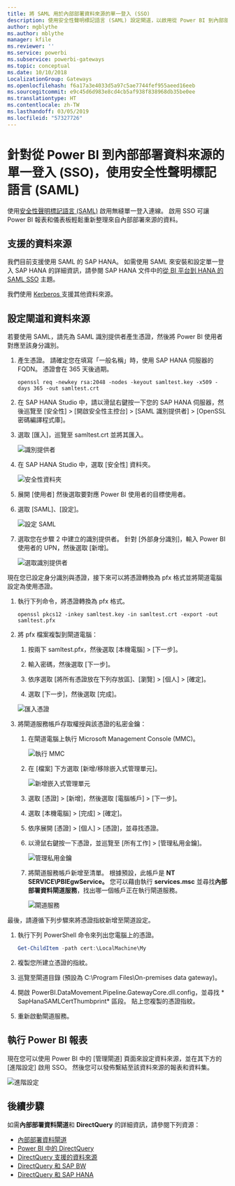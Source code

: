 ```yaml
---
title: 將 SAML 用於內部部署資料來源的單一登入 (SSO)
description: 使用安全性聲明標記語言 (SAML) 設定閘道，以啟用從 Power BI 到內部部署資料來源的單一登入 (SSO) 。
author: mgblythe
ms.author: mblythe
manager: kfile
ms.reviewer: ''
ms.service: powerbi
ms.subservice: powerbi-gateways
ms.topic: conceptual
ms.date: 10/10/2018
LocalizationGroup: Gateways
ms.openlocfilehash: f6a17a3e4033d5a97c5ae7744fef955aeed16eeb
ms.sourcegitcommit: e9c45d6d983e8cd4cb5af938f838968db35be0ee
ms.translationtype: HT
ms.contentlocale: zh-TW
ms.lasthandoff: 03/05/2019
ms.locfileid: "57327726"
---
```

# <a name="use-security-assertion-markup-language-saml-for-single-sign-on-sso-from-power-bi-to-on-premises-data-sources"></a>針對從 Power BI 到內部部署資料來源的單一登入 (SSO)，使用安全性聲明標記語言 (SAML)

使用[安全性聲明標記語言 (SAML)](https://www.onelogin.com/pages/saml) 啟用無縫單一登入連線。 啟用 SSO 可讓 Power BI 報表和儀表板輕鬆重新整理來自內部部署來源的資料。

## <a name="supported-data-sources"></a>支援的資料來源

我們目前支援使用 SAML 的 SAP HANA。 如需使用 SAML 來安裝和設定單一登入 SAP HANA 的詳細資訊，請參閱 SAP HANA 文件中的[從 BI 平台到 HANA 的 SAML SSO](https://wiki.scn.sap.com/wiki/display/SAPHANA/SAML+SSO+for+BI+Platform+to+HANA) 主題。

我們使用 [Kerberos ](service-gateway-sso-kerberos.md) 支援其他資料來源。

## <a name="configuring-the-gateway-and-data-source"></a>設定閘道和資料來源

若要使用 SAML，請先為 SAML 識別提供者產生憑證，然後將 Power BI 使用者對應至該身分識別。

1. 產生憑證。 請確定您在填寫「一般名稱」時，使用 SAP HANA 伺服器的 FQDN。 憑證會在 365 天後過期。

    ```
    openssl req -newkey rsa:2048 -nodes -keyout samltest.key -x509 -days 365 -out samltest.crt
    ```

1. 在 SAP HANA Studio 中，請以滑鼠右鍵按一下您的 SAP HANA 伺服器，然後巡覽至 [安全性] > [開啟安全性主控台] > [SAML 識別提供者] > [OpenSSL 密碼編譯程式庫]。

1. 選取 [匯入]，巡覽至 samltest.crt 並將其匯入。

    ![識別提供者](media/service-gateway-sso-saml/identity-providers.png)

1. 在 SAP HANA Studio 中，選取 [安全性] 資料夾。

    ![安全性資料夾](media/service-gateway-sso-saml/security-folder.png)

1. 展開 [使用者] 然後選取要對應 Power BI 使用者的目標使用者。

1. 選取 [SAML]、[設定]。

    ![設定 SAML](media/service-gateway-sso-saml/configure-saml.png)

1. 選取您在步驟 2 中建立的識別提供者。 針對 [外部身分識別]，輸入 Power BI 使用者的 UPN，然後選取 [新增]。

    ![選取識別提供者](media/service-gateway-sso-saml/select-identity-provider.png)

現在您已設定身分識別與憑證，接下來可以將憑證轉換為 pfx 格式並將閘道電腦設定為使用憑證。

1. 執行下列命令，將憑證轉換為 pfx 格式。

    ```
    openssl pkcs12 -inkey samltest.key -in samltest.crt -export -out samltest.pfx
    ```

1. 將 pfx 檔案複製到閘道電腦：

    1. 按兩下 samltest.pfx，然後選取 [本機電腦] > [下一步]。

    1. 輸入密碼，然後選取 [下一步]。

    1. 依序選取 [將所有憑證放在下列存放區]、[瀏覽] > [個人] > [確定]。

    1. 選取 [下一步]，然後選取 [完成]。

    ![匯入憑證](media/service-gateway-sso-saml/import-certificate.png)

1. 將閘道服務帳戶存取權授與該憑證的私密金鑰：

    1. 在閘道電腦上執行 Microsoft Management Console (MMC)。

        ![執行 MMC](media/service-gateway-sso-saml/run-mmc.png)

    1. 在 [檔案] 下方選取 [新增/移除嵌入式管理單元]。

        ![新增嵌入式管理單元](media/service-gateway-sso-saml/add-snap-in.png)

    1. 選取 [憑證] > [新增]，然後選取 [電腦帳戶] > [下一步]。

    1. 選取 [本機電腦] > [完成] > [確定]。

    1. 依序展開 [憑證] > [個人] > [憑證]，並尋找憑證。

    1. 以滑鼠右鍵按一下憑證，並巡覽至 [所有工作] > [管理私用金鑰]。

        ![管理私用金鑰](media/service-gateway-sso-saml/manage-private-keys.png)

    1. 將閘道服務帳戶新增至清單。 根據預設，此帳戶是 **NT SERVICE\PBIEgwService。** 您可以藉由執行 **services.msc** 並尋找**內部部署資料閘道服務**，找出哪一個帳戶正在執行閘道服務。

        ![閘道服務](media/service-gateway-sso-saml/gateway-service.png)

最後，請遵循下列步驟來將憑證指紋新增至閘道設定。

1. 執行下列 PowerShell 命令來列出您電腦上的憑證。

    ```powershell
    Get-ChildItem -path cert:\LocalMachine\My
    ```
1. 複製您所建立憑證的指紋。

1. 巡覽至閘道目錄 (預設為 C:\Program Files\On-premises data gateway)。

1. 開啟 PowerBI.DataMovement.Pipeline.GatewayCore.dll.config，並尋找 \* SapHanaSAMLCertThumbprint\* 區段。 貼上您複製的憑證指紋。

1. 重新啟動閘道服務。

## <a name="running-a-power-bi-report"></a>執行 Power BI 報表

現在您可以使用 Power BI 中的 [管理閘道] 頁面來設定資料來源，並在其下方的 [進階設定] 啟用 SSO。 然後您可以發佈繫結至該資料來源的報表和資料集。

![進階設定](media/service-gateway-sso-saml/advanced-settings.png)

## <a name="next-steps"></a>後續步驟

如需**內部部署資料閘道**和 **DirectQuery** 的詳細資訊，請參閱下列資源：

* [內部部署資料閘道](service-gateway-onprem.md)
* [Power BI 中的 DirectQuery](desktop-directquery-about.md)
* [DirectQuery 支援的資料來源](desktop-directquery-data-sources.md)
* [DirectQuery 和 SAP BW](desktop-directquery-sap-bw.md)
* [DirectQuery 和 SAP HANA](desktop-directquery-sap-hana.md)
